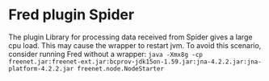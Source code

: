 # Fred plugin Spider

The plugin Library for processing data received from Spider gives a large cpu load.
This may cause the wrapper to restart jvm.
To avoid this scenario, consider running Fred without a wrapper:
`java -Xmx8g -cp freenet.jar:freenet-ext.jar:bcprov-jdk15on-1.59.jar:jna-4.2.2.jar:jna-platform-4.2.2.jar freenet.node.NodeStarter`
